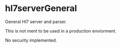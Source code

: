 # hl7serverGeneral
General Hl7 server and parser.

This is not ment to be used in a production enviorment. 

No security implemented.

